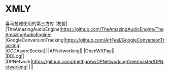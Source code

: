 # XMLY

喜马拉雅使用的第三方库	
|友盟|	
|TheAmazingAudioEngine|https://github.com/TheAmazingAudioEngine/TheAmazingAudioEngine|	
|GoogleConversionTracking|https://github.com/ArtFeel/GoogleConversionTracking|  
|GCDAsyncSocket|| 
|AFNetworking|| 
|OpenWXPay||   
|DDLog|| 
|DPNetwork|https://github.com/dpettigrew/DPNetworking/tree/master/DPNetworking| 
||| 




